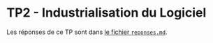 # TP2 - Industrialisation du Logiciel

Les réponses de ce TP sont dans [le fichier `reponses.md`](./reponses.md).
